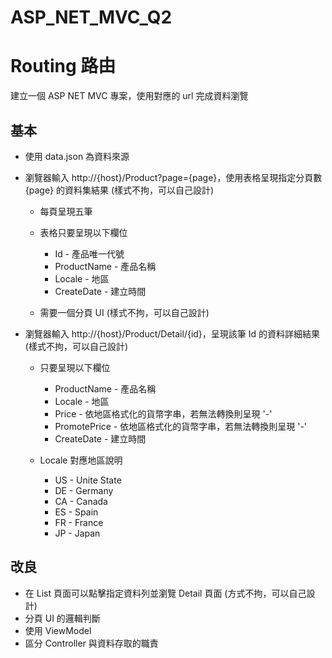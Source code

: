 # ASP_NET_MVC_Q2

# Routing 路由

建立一個 ASP NET MVC 專案，使用對應的 url 完成資料瀏覽

## 基本

- 使用 data.json 為資料來源

- 瀏覽器輸入 http://{host}/Product?page={page}，使用表格呈現指定分頁數 {page} 的資料集結果 (樣式不拘，可以自己設計)

    - 每頁呈現五筆 

    - 表格只要呈現以下欄位

        - Id - 產品唯一代號
        - ProductName - 產品名稱
        - Locale - 地區
        - CreateDate - 建立時間

    - 需要一個分頁 UI (樣式不拘，可以自己設計)

- 瀏覽器輸入 http://{host}/Product/Detail/{id}，呈現該筆 Id 的資料詳細結果 (樣式不拘，可以自己設計)

    - 只要呈現以下欄位

        - ProductName - 產品名稱
        - Locale - 地區
        - Price - 依地區格式化的貨幣字串，若無法轉換則呈現 '-'
        - PromotePrice - 依地區格式化的貨幣字串，若無法轉換則呈現 '-'
        - CreateDate - 建立時間

    - Locale 對應地區說明

        - US - Unite State
        - DE - Germany
        - CA - Canada
        - ES - Spain
        - FR - France
        - JP - Japan

## 改良

- 在 List 頁面可以點擊指定資料列並瀏覽 Detail 頁面 (方式不拘，可以自己設計)
- 分頁 UI 的邏輯判斷
- 使用 ViewModel
- 區分 Controller 與資料存取的職責